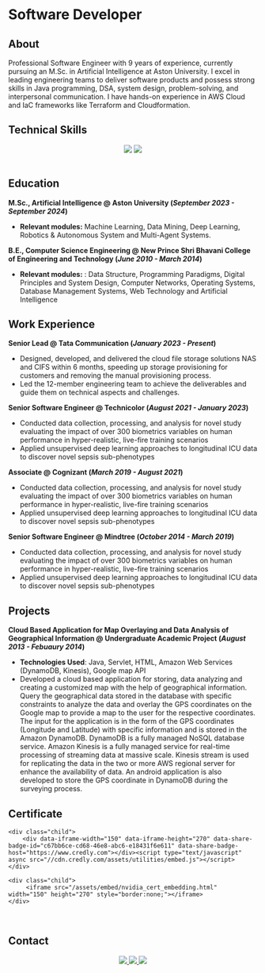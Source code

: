 # Software Developer

## About
Professional Software Engineer with 9 years of experience, currently pursuing an M.Sc. in Artificial Intelligence at Aston University. I excel in leading engineering teams to deliver software products and possess strong skills in Java programming, DSA, system design, problem-solving, and interpersonal communication. I have hands-on experience in AWS Cloud and IaC frameworks like Terraform and Cloudformation.

## Technical Skills 

<div align="center">
    <img src="https://skillicons.dev/icons?i=java,python,spring,aws,html,css,js,jquery,mysql,dynamodb,elasticsearch,terraform,selenium" />
    <img src="https://skillicons.dev/icons?i=github,git,bitbucket,maven,jenkins,vscode,eclipse,idea,pycharm,vscode,windows,linux" />
</div>
<br>

## Education
**M.Sc., Artificial Intelligence @ Aston University (_September 2023 - September 2024_)**
- **Relevant modules:** Machine Learning, Data Mining, Deep Learning, Robotics & Autonomous System and Multi-Agent Systems.

**B.E., Computer Science Engineering @ New Prince Shri Bhavani College of Engineering and Technology (_June 2010 - March 2014_)**
- **Relevant modules:** : Data Structure, Programming Paradigms, Digital Principles and System Design, Computer Networks, Operating Systems, Database Management Systems, Web Technology and Artificial Intelligence

## Work Experience
**Senior Lead @ Tata Communication (_January 2023 - Present_)**
- Designed, developed, and delivered the cloud file storage solutions NAS and CIFS within 6 months, speeding up storage provisioning for customers and removing the manual provisioning process.
- Led the 12-member engineering team to achieve the deliverables and guide them on technical aspects and challenges. 

**Senior Software Engineer @ Technicolor (_August 2021 - January 2023_)**
- Conducted data collection, processing, and analysis for novel study evaluating the impact of over 300 biometrics variables on human performance in hyper-realistic, live-fire training scenarios
- Applied unsupervised deep learning approaches to longitudinal ICU data to discover novel sepsis sub-phenotypes

**Associate @ Cognizant (_March 2019 - August 2021_)**
- Conducted data collection, processing, and analysis for novel study evaluating the impact of over 300 biometrics variables on human performance in hyper-realistic, live-fire training scenarios
- Applied unsupervised deep learning approaches to longitudinal ICU data to discover novel sepsis sub-phenotypes

**Senior Software Engineer @ Mindtree (_October 2014 - March 2019_)**
- Conducted data collection, processing, and analysis for novel study evaluating the impact of over 300 biometrics variables on human performance in hyper-realistic, live-fire training scenarios
- Applied unsupervised deep learning approaches to longitudinal ICU data to discover novel sepsis sub-phenotypes

## Projects

**Cloud Based Application for Map Overlaying and Data Analysis of Geographical Information @ Undergraduate Academic Project (_August 2013 - Febuaury 2014_)**
- **Technologies Used**: Java, Servlet, HTML, Amazon Web Services (DynamoDB, Kinesis), Google map API
- Developed a cloud based application for storing, data analyzing and creating a customized map with the help of geographical information. Query the geographical data stored in the database with specific constraints to analyze the data and overlay the GPS coordinates on the Google map to provide a map to the user for the respective coordinates. The input for the application is in the form of the GPS
coordinates (Longitude and Latitude) with specific information and is stored in the Amazon DynamoDB. DynamoDB is a fully managed NoSQL database service. Amazon Kinesis is a fully managed service for real-time processing of streaming data at massive scale. Kinesis stream is used for replicating the data in the two or more AWS regional server for enhance the availability of data. An android application is also developed to store the GPS coordinate in DynamoDB during the surveying process.




## Certificate

<link href='/assets/style/custom_style.css' rel='stylesheet'>
<div class="parent">
    <div class="child">
        <div data-iframe-width="150" data-iframe-height="270" data-share-badge-id="65de2deb-1422-47d4-8a73-4612bd977719" data-share-badge-host="https://www.credly.com"></div><script type="text/javascript" async src="//cdn.credly.com/assets/utilities/embed.js"></script>
    </div>

    <div class="child">
        <div data-iframe-width="150" data-iframe-height="270" data-share-badge-id="c67bb6ce-cd68-46e8-abc6-e18431f6e611" data-share-badge-host="https://www.credly.com"></div><script type="text/javascript" async src="//cdn.credly.com/assets/utilities/embed.js"></script>
    </div>

    <div class="child">
         <iframe src="/assets/embed/nvidia_cert_embedding.html" width="150" height="270" style="border:none;"></iframe>
    </div>

</div>
<br>

## Contact
<div align="center"> 
  <a href="mailto:tsmbalu@hotmail.com">
    <img src="https://img.shields.io/badge/Microsoft_Outlook-0078D4?style=for-the-badge&logo=microsoft-outlook&logoColor=white" />
  </a>
  <a href="https://www.linkedin.com/in/balasubramani-tsm/" target="_blank">
    <img src="https://img.shields.io/badge/LinkedIn-0077B5?style=for-the-badge&logo=linkedin&logoColor=white" target="_blank" />
  </a>
  <a href="https://tsmbalu.github.io/" target="_blank">
     <img src="https://img.shields.io/badge/Portfolio-FF5722?style=for-the-badge&logo=todoist&logoColor=white" target="_blank" />
  </a>
</div>
